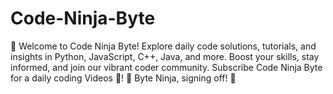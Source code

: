 # Code-Ninja-Byte
🚀 Welcome to Code Ninja Byte! Explore daily code solutions, tutorials, and insights in Python, JavaScript, C++, Java, and more. Boost your skills, stay informed, and join our vibrant coder community. Subscribe Code Ninja Byte for a daily coding Videos 🔔! 📅 Byte Ninja, signing off! 🚀
